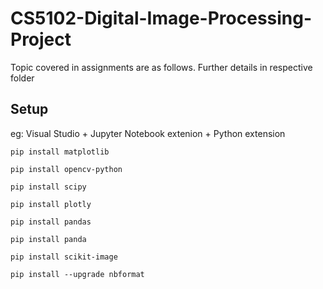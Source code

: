 # CS5102-Digital-Image-Processing-Project

Topic covered in assignments are as follows. Further details in respective folder

## Setup

eg: Visual Studio + Jupyter Notebook extenion + Python extension  

```
pip install matplotlib
```

```
pip install opencv-python
```
```
pip install scipy  
```
```
pip install plotly
```
```
pip install pandas
```
```
pip install panda
```
```
pip install scikit-image 
```
```
pip install --upgrade nbformat
```





